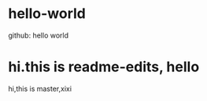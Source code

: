 # hello-world
github: hello world


hi.this is readme-edits, hello 
=======
hi,this is master,xixi

